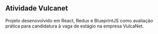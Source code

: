 ## Atividade Vulcanet

Projeto desenovolvido em React, Redux e BlueprintJS como avaliação prática para candidatura à vaga de estágio na empresa VulcaNet.
